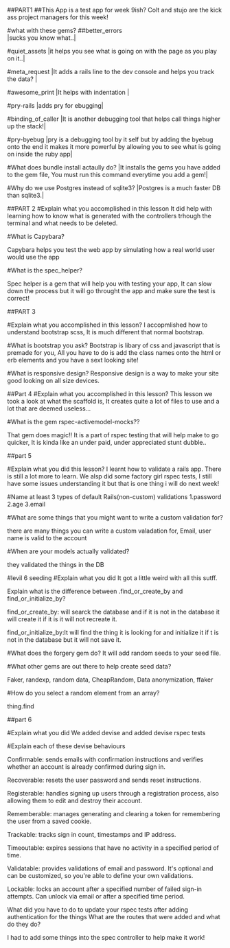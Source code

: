 ##PART1
##This App is a test app for week 9ish? Colt and stujo are the kick ass project managers for this week!

#what with these gems?
##better_errors  
|sucks you know what..|

#quiet_assets 
|it helps you see what is going on with the page as you play on it..|

#meta_request 
|It adds a rails line to the dev console and helps you track the data? |

#awesome_print
|It helps with indentation |

#pry-rails
|adds pry for ebugging|

#binding_of_caller
|It is another debugging tool that helps call things higher up the stack!|

#pry-byebug
|pry is a debugging tool by it self but by adding the byebug onto the end it makes it more powerful by allowing you to see what is going on inside the ruby app|

#What does bundle install
 actaully do?
 |It installs the gems you have added to the gem file, You must run this command everytime you add a gem!|

#Why do we use Postgres instead of sqlite3?
|Postgres is a much faster DB than sqlite3.|

##PART 2
#Explain what you accomplished in this lesson
It did help with learning how to know what is generated with the controllers trhough the terminal and what needs to be deleted.

#What is Capybara?

Capybara helps you test the web app by simulating how  a real world user would use the app

#What is the spec_helper?

Spec helper is a gem that will help you with testing your app, It can slow down the process but it will go throught the app and make sure the test is correct!

##PART 3

#Explain what you accomplished in this lesson?
I accopmlished how to understand bootstrap scss, It is much different that normal bootstrap.

#What is bootstrap you ask?
Bootstrap is libary of css and javascript that is premade for you, All you have to do is add the class names onto the html or erb elements and you have a sext looking site!

#What is responsive design?
Responsive design is a way to make your site good looking on all size devices. 

##Part 4
#Explain what you accomplished in this lesson?
This lesson we took a look at what the scaffold is, It creates quite a lot of files to use and a lot that are deemed useless... 

#What is the gem rspec-activemodel-mocks??

That gem does magic!! It is a part of rspec testing that will help make to go quicker, It is kinda like an under paid, under appreciated stunt dubble..

##part 5

#Explain what you did this lesson?
I learnt how to validate a rails app. There is still a lot more to learn. We alsp did some factory girl rspec tests, I still have some issues understanding it but that is one thing i will do next week!

#Name at least 3 types of default Rails(non-custom) validations
1.password
2.age
3.email

#What are some things that you might want to write a custom validation for?

there are many things you can write a custom valadation for, Email, user name is valid to the account

#When are your models actually validated?

they validated the things in the DB





#levil 6 seeding
#Explain what you did
It got a little weird with all this sutff.

Explain what is the difference between .find_or_create_by and find_or_initialize_by?

 find_or_create_by: will searck the database and if it is not in the database it will create it if it is it will not recreate it.

find_or_initialize_by:It will find the thing it is looking for and initialize it if t is not in the database but it will not save it. 

#What does the forgery gem do?
It will add random seeds to your seed file.

#What other gems are out there to help create seed data?

Faker, randexp, random data, CheapRandom, Data anonymization, ffaker

#How do you select a random element from an array?

thing.find

##part 6

#Explain what you did
We added devise and added devise rspec tests

#Explain each of these devise behaviours

Confirmable: sends emails with confirmation instructions and verifies whether an account is already confirmed during sign in.

Recoverable: resets the user password and sends reset instructions.

Registerable: handles signing up users through a registration process, also allowing them to edit and destroy their account. 

Rememberable: manages generating and clearing a token for remembering the user from a saved cookie.

Trackable: tracks sign in count, timestamps and IP address.

Timeoutable:  expires sessions that have no activity in a specified period of time.

Validatable: provides validations of email and password. It's optional and can be customized, so you're able to define your own validations.

Lockable: locks an account after a specified number of failed sign-in attempts. Can unlock via email or after a specified time period.

What did you have to do to update your rspec tests after adding authentication for the things
What are the routes that were added and what do they do?

I had to add some things into the spec controller to help make it work!
